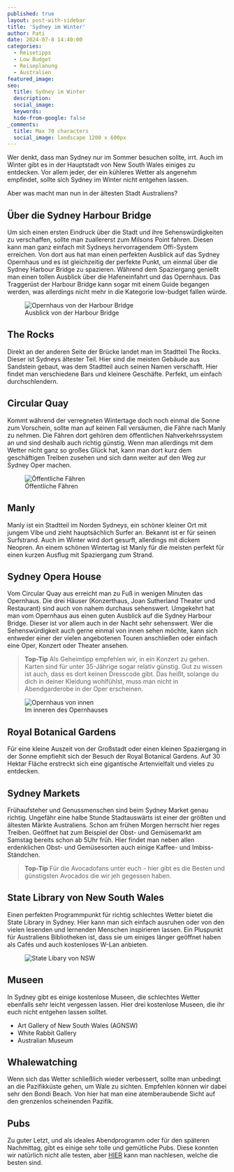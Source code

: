 ```yaml
---
published: true
layout: post-with-sidebar
title: 'Sydney im Winter'
author: Pati
date: 2024-07-8 14:40:00
categories:
  - Reisetipps
  - Low Budget
  - Reiseplanung
  - Australien
featured_image: 
seo:
  title: Sydney im Winter
  description:
  social_image:
  keywords:
  hide-from-google: false
_comments:
  title: Max 70 characters
  social_image: landscape 1200 x 600px
---
```

Wer denkt, dass man Sydney nur im Sommer besuchen sollte, irrt. Auch im Winter gibt es in der Hauptstadt von New South Wales einiges zu entdecken. Vor allem jeder, der ein kühleres Wetter als angenehm empfindet, sollte sich Sydney im Winter nicht entgehen lassen. 

Aber was macht man nun in der ältesten Stadt Australiens?

## Über die Sydney Harbour Bridge
Um sich einen ersten Eindruck über die Stadt und ihre Sehenswürdigkeiten zu verschaffen, sollte man zuallererst zum Milsons Point fahren. Diesen kann man ganz einfach mit Sydneys hervorragendem Offi-System erreichen. Von dort aus hat man einen perfekten Ausblick auf das Sydney Opernhaus und es ist gleichzeitig der perfekte Punkt, um einmal über die Sydney Harbour Bridge zu spazieren. Während dem Spaziergang genießt man einen tollen Ausblick über die Hafeneinfahrt und das Opernhaus. 
Das Traggerüst der Harbour Bridge kann sogar mit einem Guide begangen werden, was allerdings nicht mehr in die Kategorie low-budget fallen würde.

<figure class="img1">
 	<img src="/images/diary/sydney/sydney-featured.jpg" alt="Opernhaus von der Harbour Bridge">
  <figcaption> Ausblick von der Harbour Bridge</figcaption>
</figure>

## The Rocks
Direkt an der anderen Seite der Brücke landet man im Stadtteil The Rocks. Dieser ist Sydneys ältester Teil. Hier sind die meisten Gebäude aus Sandstein gebaut, was dem Stadtteil auch seinen Namen verschafft. Hier findet man verschiedene Bars und kleinere Geschäfte. Perfekt, um einfach durchschlendern.

## Circular Quay
Kommt während der verregneten Wintertage doch noch einmal die Sonne zum Vorschein, sollte man auf keinen Fall versäumen, die Fähre nach Manly zu nehmen. Die Fähren dort gehören dem öffentlichen Nahverkehrssystem an und sind deshalb auch richtig günstig. Wenn man allerdings mit dem Wetter nicht ganz so großes Glück hat, kann man dort kurz dem geschäftigen Treiben zusehen und sich dann weiter auf den Weg zur Sydney Oper machen.

<figure class="img1">
 	<img src="/images/diary/sydney/sydney-1.jpg" alt="Öffentliche Fähren">
  <figcaption> Öffentliche Fähren</figcaption>
</figure>

## Manly 
Manly ist ein Stadtteil im Norden Sydneys, ein schöner kleiner Ort mit jungem Vibe und zieht hauptsächlich Surfer an. Bekannt ist er für seinen Surfstrand. Auch im Winter wird dort gesurft, allerdings mit dickem Neopren. An einem schönen Wintertag ist Manly für die meisten perfekt für einen kurzen Ausflug mit Spaziergang zum Strand. 

## Sydney Opera House
Vom Circular Quay aus erreicht man zu Fuß in wenigen Minuten das Opernhaus. Die drei Häuser (Konzerthaus, Joan Sutherland Theater und Restaurant) sind auch von nahem durchaus sehenswert. Umgekehrt hat man vom Opernhaus aus einen guten Ausblick auf die Sydney Harbour Bridge. Dieser ist vor allem auch in der Nacht sehr sehenswert.
Wer die Sehenswürdigkeit auch gerne einmal von innen sehen möchte, kann sich entweder einer der vielen angebotenen Touren anschließen oder einfach eine Oper, Konzert oder Theater ansehen. 
> **Top-Tip** Als Geheimtipp empfehlen wir, in ein Konzert zu gehen. Karten sind für unter 35-Jährige sogar relativ günstig. Gut zu wissen ist auch, dass es dort keinen Dresscode gibt. Das heißt, solange du dich in deiner Kleidung wohlfühlst, muss man nicht in Abendgarderobe in der Oper erscheinen. 

<figure class="img1">
 	<img src="/images/diary/sydney/sydney-1.jpg" alt="Opernhaus von innen">
  <figcaption> Im inneren des Opernhauses</figcaption>
</figure>


## Royal Botanical Gardens
Für eine kleine Auszeit von der Großstadt oder einen kleinen Spaziergang in der Sonne empfiehlt sich der Besuch der Royal Botanical Gardens. Auf 30 Hektar Fläche erstreckt sich eine gigantische Artenvielfalt und vieles zu entdecken. 


## Sydney Markets
Frühaufsteher und Genussmenschen sind beim Sydney Market genau richtig. Ungefähr eine halbe Stunde Stadtauswärts ist einer der größten und ältesten Märkte Australiens. Schon am frühen Morgen herrscht hier reges Treiben. Geöffnet hat zum Beispiel der Obst- und Gemüsemarkt am Samstag bereits schon ab 5Uhr früh. Hier findet man neben allen erdenklichen Obst- und Gemüsesorten auch einige Kaffee- und Imbiss- Ständchen.
> **Top-Tip** Für die Avocadofans unter euch - hier gibt es die Besten und günstigsten Avocados die wir jeh gegessen haben. 

## State Library von New South Wales
Einen perfekten Programmpunkt für richtig schlechtes Wetter bietet die State Library in Sydney. Hier kann man sich einfach ausruhen oder von den vielen lesenden und lernenden Menschen inspirieren lassen. Ein Pluspunkt für Australiens Bibliotheken ist, dass sie um einiges länger geöffnet haben als Cafés und auch kostenloses W-Lan anbieten.

<figure class="img1">
 	<img src="/images/diary/sydney/sydney-1.jpg" alt="State Libary von NSW">
</figure>

## Museen
In Sydney gibt es einige kostenlose Museen, die schlechtes Wetter ebenfalls sehr leicht vergessen lassen. Hier drei kostenlose Museen, die ihr euch nicht entgehen lassen solltet.
- Art Gallery of New South Wales (AGNSW)
- White Rabbit Gallery
- Australian Museum

## Whalewatching 
Wenn sich das Wetter schließlich wieder verbessert, sollte man unbedingt an die Pazifikküste gehen, um Wale zu sichten. Empfehlen können wir dabei sehr den Bondi Beach. Von hier hat man eine atemberaubende Sicht auf den grenzenlos scheinenden Pazifik.

## Pubs
Zu guter Letzt, und als ideales Abendprogramm oder für den späteren Nachmittag, gibt es einige sehr tolle und gemütliche Pubs. Diese konnten wir natürlich nicht alle testen, aber [HIER](https://www.timeout.com/sydney/bars/the-best-pubs-with-fireplaces-in-sydney) kann man nachlesen, welche die besten sind.
